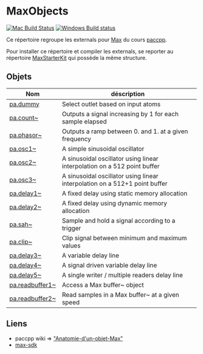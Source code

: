 # MaxObjects

[![Mac Build Status](https://travis-ci.org/paccpp/MaxObjects.svg?branch=master)](https://travis-ci.org/paccpp/MaxObjects) [![Windows Build status](https://ci.appveyor.com/api/projects/status/iisy1l3mqrxydwds/branch/master?svg=true)](https://ci.appveyor.com/project/eliottparis/maxobjects)

Ce répertoire regroupe les externals pour [Max](https://cycling74.com/products/max) du cours [paccpp](https://github.com/paccpp/paccpp).

Pour installer ce répertoire et compiler les externals, se reporter au répertoire [MaxStarterKit](https://github.com/paccpp/MaxStarterKit) qui possède la même structure.

## Objets

| Nom       | déscription |
|-----------|-------------|
|[pa.dummy](source/projects/pa.dummy)           | Select outlet based on input atoms |
|[pa.count~](source/projects/pa.count_tilde)    | Outputs a signal increasing by 1 for each sample elapsed |
|[pa.phasor~](source/projects/pa.phasor_tilde)  | Outputs a ramp between 0. and 1. at a given frequency |
|[pa.osc1~](source/projects/pa.osc1_tilde)      | A simple sinusoidal oscillator |
|[pa.osc2~](source/projects/pa.osc2_tilde)      | A sinusoidal oscillator using linear interpolation on a 512 point buffer |
|[pa.osc3~](source/projects/pa.osc3_tilde)      | A sinusoidal oscillator using linear interpolation on a 512+1 point buffer |
|[pa.delay1~](source/projects/pa.delay1_tilde)  | A fixed delay using static memory allocation |
|[pa.delay2~](source/projects/pa.delay2_tilde)  | A fixed delay using dynamic memory allocation |
|[pa.sah~](source/projects/pa.sah_tilde)        | Sample and hold a signal according to a trigger |
|[pa.clip~](source/projects/pa.clip_tilde)      | Clip signal between minimum and maximum values |
|[pa.delay3~](source/projects/pa.delay3_tilde)  | A variable delay line |
|[pa.delay4~](source/projects/pa.delay4_tilde)  | A signal driven variable delay line |
|[pa.delay5~](source/projects/pa.delay5_tilde)  | A single writer / multiple readers delay line |
|[pa.readbuffer1~](source/projects/pa.readbuffer1_tilde)  | Access a Max buffer~ object |
|[pa.readbuffer2~](source/projects/pa.readbuffer2_tilde)  | Read samples in a Max buffer~ at a given speed |

## Liens

- paccpp wiki => ["Anatomie-d'un-objet-Max"](https://github.com/paccpp/paccpp/wiki/Anatomie-d'un-objet-Max)
- [max-sdk](https://cycling74.com/sdk/MaxSDK-7.1.0/html/index.html)
